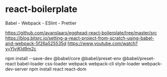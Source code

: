 # react-boilerplate
Babel - Webpack - ESlint - Prettier

https://github.com/avanslaars/egghead-react-boilerplate/tree/master/src
https://blog.bitsrc.io/setting-a-react-project-from-scratch-using-babel-and-webpack-5f26a525535d
https://www.youtube.com/watch?v=YIvjKId9m2c

npm install --save-dev @babel/core @babel/preset-env @babel/preset-react babel-loader css-loader webpack webpack-cli style-loader webpack-dev-server
npm install react react-dom
